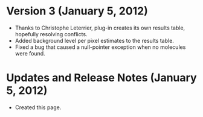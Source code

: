 # Version 3 (January 5, 2012) #
  * Thanks to Christophe Leterrier, plug-in creates its own results table, hopefully resolving conflicts.
  * Added background level per pixel estimates to the results table.
  * Fixed a bug that caused a null-pointer exception when no molecules were found.

# Updates and Release Notes (January 5, 2012) #
  * Created this page.